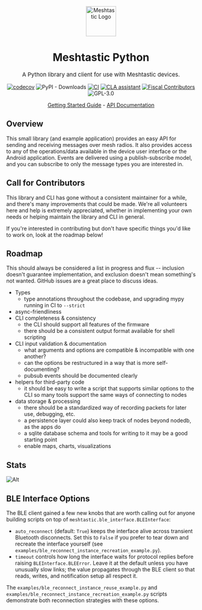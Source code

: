 <div align="center" markdown="1">

<img src=".github/meshtastic_logo.png" alt="Meshtastic Logo" width="80"/>

  <h1 align="center"> Meshtastic Python
</h1>
  <p style="font-size:15px;" align="center">A Python library and client for use with Meshtastic devices. </p>

[![codecov](https://codecov.io/gh/meshtastic/python/branch/master/graph/badge.svg?token=TIWPJL73KV)](https://codecov.io/gh/meshtastic/python)
![PyPI - Downloads](https://img.shields.io/pypi/dm/meshtastic)
[![CI](https://img.shields.io/github/actions/workflow/status/meshtastic/python/ci.yml?branch=master&label=actions&logo=github&color=yellow)](https://github.com/meshtastic/python/actions/workflows/ci.yml)
[![CLA assistant](https://cla-assistant.io/readme/badge/meshtastic/python)](https://cla-assistant.io/meshtastic/python)
[![Fiscal Contributors](https://opencollective.com/meshtastic/tiers/badge.svg?label=Fiscal%20Contributors&color=deeppink)](https://opencollective.com/meshtastic/)
![GPL-3.0](https://img.shields.io/badge/License-GPL%20v3-blue.svg)

</div>

<div align="center">
	<a href="https://meshtastic.org/docs/software/python/cli/installation">Getting Started Guide</a>
	-
	<a href="https://python.meshtastic.org">API Documentation</a>
</div>

## Overview

This small library (and example application) provides an easy API for sending and receiving messages over mesh radios.
It also provides access to any of the operations/data available in the device user interface or the Android application.
Events are delivered using a publish-subscribe model, and you can subscribe to only the message types you are interested in.

## Call for Contributors

This library and CLI has gone without a consistent maintainer for a while, and there's many improvements that could be made. We're all volunteers here and help is extremely appreciated, whether in implementing your own needs or helping maintain the library and CLI in general.

If you're interested in contributing but don't have specific things you'd like to work on, look at the roadmap below!

## Roadmap

This should always be considered a list in progress and flux -- inclusion doesn't guarantee implementation, and exclusion doesn't mean something's not wanted. GitHub issues are a great place to discuss ideas.

- Types
  - type annotations throughout the codebase, and upgrading mypy running in CI to `--strict`
- async-friendliness
- CLI completeness & consistency
  - the CLI should support all features of the firmware
  - there should be a consistent output format available for shell scripting
- CLI input validation & documentation
  - what arguments and options are compatible & incompatible with one another?
  - can the options be restructured in a way that is more self-documenting?
  - pubsub events should be documented clearly
- helpers for third-party code
  - it should be easy to write a script that supports similar options to the CLI so many tools support the same ways of connecting to nodes
- data storage & processing
  - there should be a standardized way of recording packets for later use, debugging, etc.
  - a persistence layer could also keep track of nodes beyond nodedb, as the apps do
  - a sqlite database schema and tools for writing to it may be a good starting point
  - enable maps, charts, visualizations

## Stats

![Alt](https://repobeats.axiom.co/api/embed/c71ee8fc4a79690402e5d2807a41eec5e96d9039.svg "Repobeats analytics image")

## BLE Interface Options

The BLE client gained a few new knobs that are worth calling out for anyone building scripts on top of `meshtastic.ble_interface.BLEInterface`:

- `auto_reconnect` (default: `True`) keeps the interface alive across transient Bluetooth disconnects. Set this to `False` if you prefer to tear down and recreate the interface yourself (see `examples/ble_reconnect_instance_recreation_example.py`).
- `timeout` controls how long the interface waits for protocol replies before raising `BLEInterface.BLEError`. Leave it at the default unless you have unusually slow links; the value propagates through the BLE client so that reads, writes, and notification setup all respect it.

The `examples/ble_reconnect_instance_reuse_example.py` and `examples/ble_reconnect_instance_recreation_example.py` scripts demonstrate both reconnection strategies with these options.

